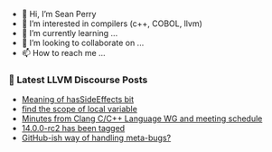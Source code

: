 - 👋 Hi, I’m Sean Perry
- 👀 I’m interested in compilers (c++, COBOL, llvm)
- 🌱 I’m currently learning ...
- 💞️ I’m looking to collaborate on ...
- 📫 How to reach me ...

<!---
s66perry/s66perry is a ✨ special ✨ repository because its `README.md` (this file) appears on your GitHub profile.
You can click the Preview link to take a look at your changes.
--->
### 📕 Latest LLVM Discourse Posts

<!-- DISCOURSE-LLVM:START -->
- [Meaning of hasSideEffects bit](https://discourse.llvm.org/t/meaning-of-hassideeffects-bit/60694/4)
- [find the scope of local variable](https://discourse.llvm.org/t/find-the-scope-of-local-variable/60692/2)
- [Minutes from Clang C/C++ Language WG and meeting schedule](https://discourse.llvm.org/t/minutes-from-clang-c-c-language-wg-and-meeting-schedule/60644/2)
- [14.0.0-rc2 has been tagged](https://discourse.llvm.org/t/14-0-0-rc2-has-been-tagged/60621/8)
- [GitHub-ish way of handling meta-bugs?](https://discourse.llvm.org/t/github-ish-way-of-handling-meta-bugs/60696/4)
<!-- DISCOURSE-LLVM:END -->
